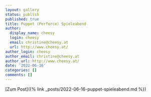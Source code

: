 ```yaml
---
layout: gallery
status: publish
published: true
title: Puppet (Perforce) Spieleabend
author:
  display_name: cheesy
  login: cheesy
  email: christine@cheesy.at
  url: http://www.cheesy.at/
author_login: cheesy
author_email: christine@cheesy.at
author_url: http://www.cheesy.at/
date: '2022-06-16'
categories: []
comments: []
---
```


[Zum Post]({% link _posts/2022-06-16-puppet-spieleabend.md %})

